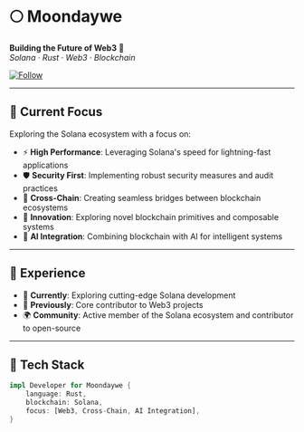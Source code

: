 # 🌕 Moondaywe

**Building the Future of Web3** 🧠  
*Solana · Rust · Web3 · Blockchain*

[![Follow](https://img.shields.io/badge/Follow-black?style=for-the-badge)](#)

---

## 🚀 Current Focus

Exploring the Solana ecosystem with a focus on:

- ⚡ **High Performance**: Leveraging Solana's speed for lightning-fast applications
- 🛡️ **Security First**: Implementing robust security measures and audit practices
- 🌉 **Cross-Chain**: Creating seamless bridges between blockchain ecosystems
- 🧠 **Innovation**: Exploring novel blockchain primitives and composable systems
- 🤖 **AI Integration**: Combining blockchain with AI for intelligent systems

---

## 💼 Experience

- 🧪 **Currently**: Exploring cutting-edge Solana development
- 📌 **Previously**: Core contributor to Web3 projects
- 🌍 **Community**: Active member of the Solana ecosystem and contributor to open-source

---

## 🧰 Tech Stack

```rust
impl Developer for Moondaywe {
    language: Rust,
    blockchain: Solana,
    focus: [Web3, Cross-Chain, AI Integration],
}
